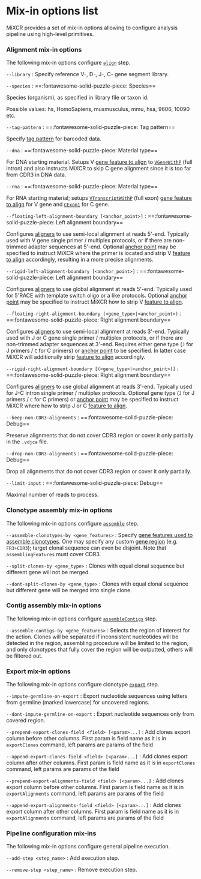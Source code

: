 # Mix-in options list

MiXCR provides a set of mix-in options allowing to configure analysis pipeline using high-level primitives.


### Alignment mix-in options

The following mix-in options configure [`align`](mixcr-align.md) step. 

`--library`
: Specify reference V-, D-, J-, C- gene segment library. 

`--species`
: ==:fontawesome-solid-puzzle-piece: Species== <p>
  Species (organism), as specified in library file or taxon id. 
  
  Possible values: hs, HomoSapiens, musmusculus, mmu, hsa, 9606, 10090 etc.

`--tag-pattern`
: ==:fontawesome-solid-puzzle-piece: Tag pattern== <p>
  Specify [tag pattern](ref-tag-pattern.md) for barcoded data.

`--dna`
: ==:fontawesome-solid-puzzle-piece: Material type== <p>
  For DNA starting material. Setups V [gene feature to align](mixcr-align.md#gene-features-to-align) to [`VGeneWithP`](ref-gene-features.md) (full intron) and also instructs MiXCR to skip C gene alignment since it is too far from CDR3 in DNA data.

`--rna`
: ==:fontawesome-solid-puzzle-piece: Material type== <p>
  For RNA starting material; setups [`VTranscriptWithP`](ref-gene-features.md) (full exon) [gene feature to align](mixcr-align.md#gene-features-to-align) for V gene and [`CExon1`](ref-gene-features.md) for C gene.

`--floating-left-alignment-boundary [<anchor_point>]`
: ==:fontawesome-solid-puzzle-piece: Left alignment boundary== <p>
  Configures [aligners](mixcr-align.md#v-j-and-c-aligners-parameters) to use semi-local alignment at reads 5'-end. Typically used with V gene single primer / multiplex protocols, or if there are non-trimmed adapter sequences at 5'-end. Optional [anchor point](ref-gene-features.md) may be specified to instruct MiXCR where the primer is located and strip V [feature to align](mixcr-align.md#gene-features-to-align) accordingly, resulting in a more precise alignments.

`--rigid-left-alignment-boundary [<anchor_point>]`
: ==:fontawesome-solid-puzzle-piece: Left alignment boundary== <p> 
  Configures [aligners](mixcr-align.md#v-j-and-c-aligners-parameters) to use global alignment at reads 5'-end. Typically used for 5'RACE with template switch oligo or a like protocols. Optional [anchor point](ref-gene-features.md) may be specified to instruct MiXCR how to strip V [feature to align](mixcr-align.md#gene-features-to-align).

`--floating-right-alignment-boundary (<gene_type>|<anchor_point>)`
: ==:fontawesome-solid-puzzle-piece: Right alignment boundary== <p>
  Configures [aligners](mixcr-align.md#v-j-and-c-aligners-parameters) to use semi-local alignment at reads 3'-end. Typically used with J or C gene single primer / multiplex protocols, or if there are non-trimmed adapter sequences at 3'-end. Requires either gene type (`J` for J primers / `C` for C primers) or [anchor point](ref-gene-features.md) to be specified. In latter case MiXCR will additionally strip [feature to align](mixcr-align.md#gene-features-to-align) accordingly.


`--rigid-right-alignment-boundary [(<gene_type>|<anchor_point>)]`
: ==:fontawesome-solid-puzzle-piece: Right alignment boundary== <p> 
  Configures [aligners](mixcr-align.md#v-j-and-c-aligners-parameters) to use global alignment at reads 3'-end. Typically used for J-C intron single primer / multiplex protocols. Optional gene type (`J` for J primers / `C` for C primers) or [anchor point](ref-gene-features.md) may be specified to instruct MiXCR where how to strip J or C [feature to align](mixcr-align.md#gene-features-to-align).

`--keep-non-CDR3-alignments`
: ==:fontawesome-solid-puzzle-piece: Debug== <p>
Preserve alignments that do not cover CDR3 region or cover it only partially in the `.vdjca` file.

`--drop-non-CDR3-alignments`
: ==:fontawesome-solid-puzzle-piece: Debug== <p>
Drop all alignments that do not cover CDR3 region or cover it only partially.

`--limit-input`
: ==:fontawesome-solid-puzzle-piece: Debug== <p>
  Maximal number of reads to process.


### Clonotype assembly mix-in options

The following mix-in options configure [`assemble`](mixcr-assemble.md) step.

`--assemble-clonotypes-by <gene_features>`
: Specify [gene features used to assemble clonotypes](mixcr-assemble.md#core-assembler-parameters). One may specify any custom [gene region](ref-gene-features.md) (e.g. `FR3+CDR3`); target clonal sequence can even be disjoint. Note that `assemblingFeatures` must cover CDR3.

`--split-clones-by <gene_type>`
: Clones with equal clonal sequence but different gene will not be merged.

`--dont-split-clones-by <gene_type>`
: Clones with equal clonal sequence but different gene will be merged into single clone.

### Contig assembly mix-in options

The following mix-in options configure [`assembleContigs`](mixcr-assembleContigs.md) step.

`--assemble-contigs-by <gene_features>`
: Selects the region of interest for the action. Clones will be separated if inconsistent nucleotides will be detected in the region, assembling procedure will be limited to the region, and only clonotypes that fully cover the region will be outputted, others will be filtered out.

### Export mix-in options

The following mix-in options configure clonotype [`export`](mixcr-export.md) step.

`--impute-germline-on-export`
: Export nucleotide sequences using letters from germline (marked lowercase) for uncovered regions.

`--dont-impute-germline-on-export`
: Export nucleotide sequences only from covered region.

`--prepend-export-clones-field <field> [<param>...]`
: Add clones export column before other columns. First param is field name as it is in `exportClones` command, left params are params of the field

`--append-export-clones-field <field> [<param>...]`
: Add clones export column after other columns. First param is field name as it is in `exportClones` command, left params are params of the field

`--prepend-export-alignments-field <field> [<param>...]`
: Add clones export column before other columns. First param is field name as it is in `exportAlignments` command, left params are params of the field

`--append-export-alignments-field <field> [<param>...]`
: Add clones export column after other columns. First param is field name as it is in `exportAlignments` command, left params are params of the field

### Pipeline configuration mix-ins

The following mix-in options configure general pipeline execution.

`--add-step <step_name>`
: Add execution step. 

`--remove-step <step_name>`
: Remove execution step.
